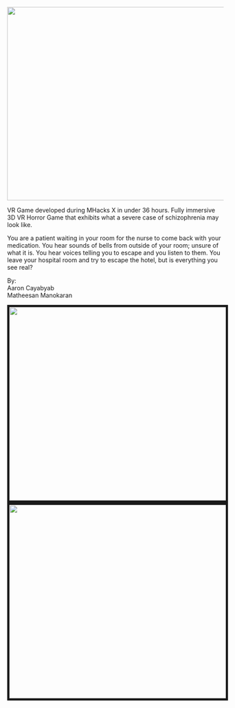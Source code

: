  <p align="center">
  <img width="600" height="450" src="https://challengepost-s3-challengepost.netdna-ssl.com/photos/production/software_photos/000/540/563/datas/gallery.jpg">
</p> 
<p>
VR Game developed during MHacks X in under 36 hours.
Fully immersive 3D VR Horror Game that exhibits what a severe case of schizophrenia may look like.
 </p>
 <p>
You are a patient waiting in your room for the nurse to come back with your medication. You hear sounds of bells from outside of your      room; unsure of what it is. You hear voices telling you to escape and you listen to them. You leave your hospital room and try to escape the hotel, but is everything you see real?
 </p>

 By:
 <br>Aaron Cayabyab<br>
 Matheesan Manokaran
 
 <p align="center">
  <img border ="5" width="600" height="450" src="https://challengepost-s3-challengepost.netdna-ssl.com/photos/production/software_photos/000/540/662/datas/gallery.jpg">
   <img border="5"width="600" height="450" src="https://challengepost-s3-challengepost.netdna-ssl.com/photos/production/software_photos/000/540/663/datas/gallery.jpg">
</p>

